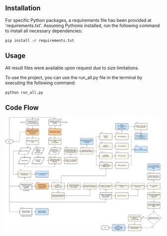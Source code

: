 ## **Installation**
For specific Python packages, a requirements file has been provided at 'requirements.txt'.
Assuming Pythonis installed, run the following command to install all necessary dependencies:
```
pip install -r requirements.txt
```
## **Usage**
All result files were available upon request due to size limitations.

To use the project, you can use the run_all.py file in the terminal by executing the following command:

```
python run_all.py
```
## Code Flow
![Code flow](workflow_of_spectral_unmixing.png)

